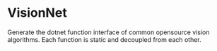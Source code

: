 # VisionNet
Generate the dotnet function interface of common opensource vision algorithms. Each function is static and decoupled from each other.
